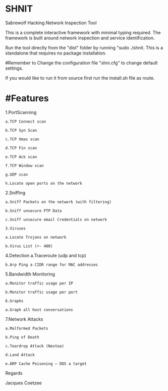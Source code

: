 SHNIT 
=====

Sabrewolf Hacking Network Inspection Tool

This is a complete interactive framework with minimal typing required. The framework is built around network inspection and service identification.

Run the tool directly from the "dist" folder by running "sudo ./shnit. 
This is a standalone that requires no package installation.

#Remember to
Change the configuration file "shni.cfg" to change default settings.

If you would like to run it from source first run the install.sh file as route.


#Features
=========

1.PortScanning

	a.TCP Connect scan
	
	b.TCP Syn Scan
	
	c.TCP Xmas scan
	
	d.TCP Fin scan
	
	e.TCP Ack scan
	
	f.TCP Window scan
	
	g.UDP scan
	
	h.Locate open ports on the network

2.Sniffing

	a.Sniff Packets on the network (with filtering)
	
	b.Sniff unsecure FTP Data
	
	c.Sniff unsecure email Credentials on network
	
	3.Viruses
	
	a.Locate Trojans on network
	
	b.Virus List (+- 400)
	
4.Detection
	a.Traceroute (udp and tcp)
	
	b.Arp Ping a CIDR range for MAC addresses
	
5.Bandwidth Monitoring

	a.Monitor traffic usage per IP
	
	b.Monitor traffic usage per port
	
	6.Graphs
	
	a.Graph all host conversations
	
7.Network Attacks

	a.Malformed Packets
	
	b.Ping of Death
	
	c.Teardrop Attack (Nestea)
	
	d.Land Attack
	
	e.ARP Cache Poisoning – DOS a target


Regards

Jacques Coetzee
	
